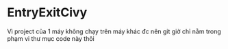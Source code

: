 # EntryExitCivy
Vì project của 1 máy không chạy trên máy khác đc nên git giờ chỉ nằm trong phạm vi thư mục code này thôi
